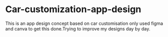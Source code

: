 # Car-customization-app-design
This is an app design concept based on car customisation only used figma and canva to get this done.Trying to improve my designs day by day.
